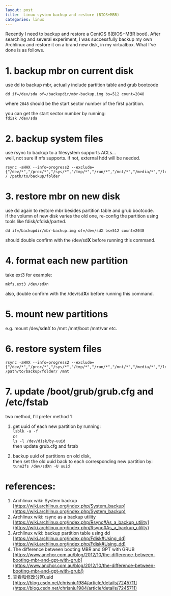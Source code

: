 ```yaml
---
layout: post
title:  Linux system backup and restore (BIOS+MBR)
categories: linux
---
```


Recently I need to backup and restore a CentOS 6(BIOS+MBR boot).
After searching and several experiment, I was successfully backup my own Archlinux and restore it on a brand new disk, in my virtualbox.
What I've done is as follows.

# 1. backup mbr on current disk
use dd to backup mbr, actually include partition table and grub bootcode

`dd if=/dev/sda of=/backupdir/mbr-backup.img bs=512 count=2048`

where `2048` should be the start sector number of the first partition.

you can get the start sector number by running:  
`fdisk /dev/sda`

# 2. backup system files
use rsync to backup to a filesystem supports ACLs...  
well, not sure if nfs supports. if not, external hdd will be needed.

```
rsync -aHAX --info=progress2 --exclude={"/dev/*","/proc/*","/sys/*","/tmp/*","/run/*","/mnt/*","/media/*","/lost+found"} / /path/to/backup/folder
```

# 3. restore mbr on new disk
use dd again to restore mbr besides partition table and grub bootcode.  
if the volumn of new disk varies the old one, re-config the partition using
tools like fdisk/cfdisk/parted.

`dd if=/backupdir/mbr-backup.img of=/dev/sdX bs=512 count=2048`

should double confirm with the /dev/sd**X** before running this command.

# 4. format each new partition
take ext3 for example:

`mkfs.ext3 /dev/sdXn`

also, double confirm with the /dev/sd**X***n* before running this command.

# 5. mount new partitions
e.g. mount /dev/sd**n***X* to /mnt /mnt/boot /mnt/var etc.

# 6. restore system files
```
rsync -aHAX --info=progress2 --exclude={"/dev/*","/proc/*","/sys/*","/tmp/*","/run/*","/mnt/*","/media/*","/lost+found"} /path/to/backup/folder/ /mnt
```

# 7. update /boot/grub/grub.cfg and /etc/fstab  
two method, I'll prefer method 1
1. get uuid of each new partition by running:  
`lsblk -a -f`  
or  
`ls -l /dev/disk/by-uuid`  
then update grub.cfg and fstab

2. backup uuid of partitions on old disk,  
then set the old uuid back to each corresponding new partition by:  
`tune2fs /dev/sdXn -U uuid`






# references:
1. Archlinux wiki: System backup  
[https://wiki.archlinux.org/index.php/System_backup](https://wiki.archlinux.org/index.php/System_backup)
1. Archlinux wiki: rsync as a backup utility  
[https://wiki.archlinux.org/index.php/Rsync#As_a_backup_utility](https://wiki.archlinux.org/index.php/Rsync#As_a_backup_utility)
1. Archlinux wiki: backup partition table using dd  
[https://wiki.archlinux.org/index.php/Fdisk#Using_dd](https://wiki.archlinux.org/index.php/Fdisk#Using_dd)
1. The difference between booting MBR and GPT with GRUB  
[https://www.anchor.com.au/blog/2012/10/the-difference-between-booting-mbr-and-gpt-with-grub](https://www.anchor.com.au/blog/2012/10/the-difference-between-booting-mbr-and-gpt-with-grub/)
1. 查看和修改分区uuid  
[https://blog.csdn.net/chrisniu1984/article/details/7245711](https://blog.csdn.net/chrisniu1984/article/details/7245711)
